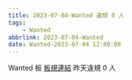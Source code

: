 ```yaml
---
title: 2023-07-04-Wanted 違規 0 人
tags:
    - Wanted
abbrlink: 2023-07-04-Wanted
date: Wanted-2023-07-04 12:00:00
---
```

Wanted 板 [板規連結](https://www.ptt.cc/bbs/Wanted/M.1608829773.A.D3B.html)
昨天違規 0 人
